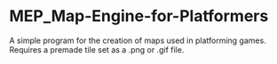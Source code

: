 # MEP_Map-Engine-for-Platformers
A simple program for the creation of maps used in platforming games. Requires a premade tile set as a .png or .gif file.
